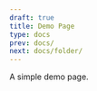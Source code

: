 ```yaml
---
draft: true
title: Demo Page
type: docs
prev: docs/
next: docs/folder/
---
```


A simple demo page.

